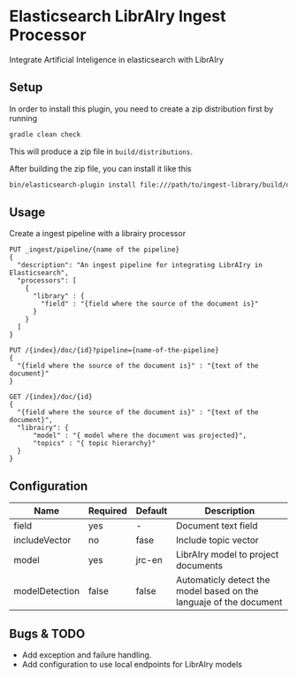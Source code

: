 
# Elasticsearch LibrAIry Ingest Processor

Integrate Artificial Inteligence in elasticsearch with LibrAIry

## Setup

In order to install this plugin, you need to create a zip distribution first by running

```bash
gradle clean check
```

This will produce a zip file in `build/distributions`.

After building the zip file, you can install it like this

```bash
bin/elasticsearch-plugin install file:///path/to/ingest-library/build/distribution/ingest-library-0.0.1-SNAPSHOT.zip
```

## Usage

Create a ingest pipeline with a librairy processor
```
PUT _ingest/pipeline/{name of the pipeline}
{
  "description": "An ingest pipeline for integrating LibrAIry in Elasticsearch",
  "processors": [
    {
      "library" : {
        "field" : "{field where the source of the document is}"
      }
    }
  ]
}

PUT /{index}/doc/{id}?pipeline={name-of-the-pipeline}
{
  "{field where the source of the document is}" : "{text of the document}"
}

GET /{index}/doc/{id}
{
  "{field where the source of the document is}" : "{text of the document}",
  "librairy": {
	  "model" : "{ model where the document was projected}",
	  "topics" : "{ topic hierarchy}"
  }
}
```

## Configuration

| Name | Required | Default|Description|
| --- | --- |--|--|
| field  | yes |-|Document text field
| includeVector | no |fase|Include topic vector
| model | yes | jrc-en | LibrAIry model to project documents
|modelDetection|false|false| Automaticly detect the model based on the languaje of the document





## Bugs & TODO

* Add exception  and failure handling.
* Add configuration to use local endpoints for LibrAIry models

